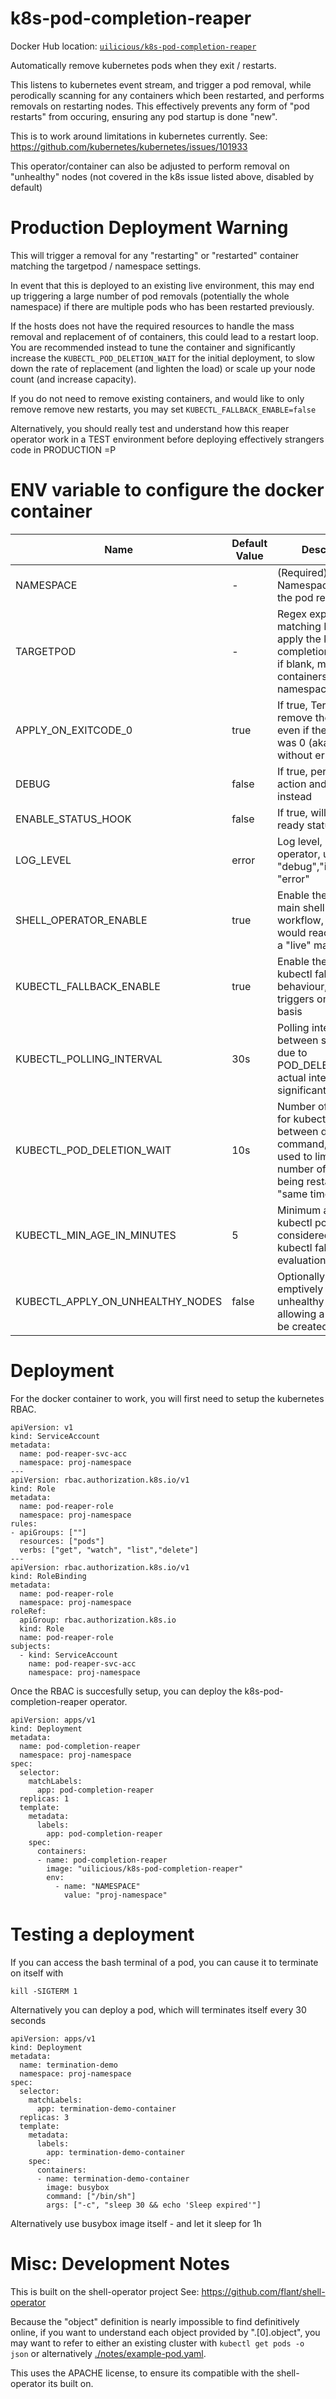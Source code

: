 # k8s-pod-completion-reaper

Docker Hub location: [`uilicious/k8s-pod-completion-reaper`](https://hub.docker.com/repository/docker/uilicious/k8s-pod-completion-reaper/general)

Automatically remove kubernetes pods when they exit / restarts.

This listens to kubernetes event stream, and trigger a pod removal, while perodically scanning for any containers which been restarted, and performs removals on restarting nodes.
This effectively prevents any form of "pod restarts" from occuring, ensuring any pod startup is done "new".

This is to work around limitations in kubernetes currently.
See: https://github.com/kubernetes/kubernetes/issues/101933

This operator/container can also be adjusted to perform removal on "unhealthy" nodes (not covered in the k8s issue listed above, disabled by default)

# Production Deployment Warning

This will trigger a removal for any "restarting" or "restarted" container matching the targetpod / namespace settings. 

In event that this is deployed to an existing live environment, this may end up triggering a large number of pod removals (potentially the whole namespace) if there are multiple pods who has been restarted previously.

If the hosts does not have the required resources to handle the mass removal and replacement of of containers, this could lead to a restart loop. You are recommended instead to tune the container and significantly increase the `KUBECTL_POD_DELETION_WAIT` for the initial deployment, to slow down the rate of replacement (and lighten the load) or scale up your node count (and increase capacity).

If you do not need to remove existing containers, and would like to only remove remove new restarts, you may set `KUBECTL_FALLBACK_ENABLE=false` 

Alternatively, you should really test and understand how this reaper operator work in a TEST environment before deploying effectively strangers code in PRODUCTION =P

# ENV variable to configure the docker container

| Name                             | Default Value | Description                                                                                                                                           |
|----------------------------------|---------------|-------------------------------------------------------------------------------------------------------------------------------------------------------|
| NAMESPACE                        | -             | (Required) Namespace to limit the pod reaper to                                                                                                       |
| TARGETPOD                        | -             | Regex expression for matching POD, to apply the k8s-pod-completion-reaper to, if blank, matches all containers in the namespace                       |
| APPLY_ON_EXITCODE_0              | true          | If true, Terminate and remove the pods, even if the exit code was 0 (aka, it exited without error)                                                    |
| DEBUG                            | false         | If true, perform no action and logs it instead                                                                                                        |
| ENABLE_STATUS_HOOK               | false         | If true, will log pod ready status
| LOG_LEVEL                        | error         | Log level, of shell-operator, use either "debug","info" or "error"                                                                                    |
| SHELL_OPERATOR_ENABLE            | true          | Enable the use of the main shell-operator workflow, which would react quicker in a "live" manner                                                      |
| KUBECTL_FALLBACK_ENABLE          | true          | Enable the inbuilt kubectl fallback behaviour, which triggers on a perodic basis                                                                      |
| KUBECTL_POLLING_INTERVAL         | 30s           | Polling interval to wait between scans, note due to POD_DELETION_WAIT actual interval maybe significant longer                                        |
| KUBECTL_POD_DELETION_WAIT        | 10s           | Number of seconds for kubectl to wait between deletion command, this can be used to limit the number of containers being restarted at the "same time" |
| KUBECTL_MIN_AGE_IN_MINUTES       | 5             | Minimum age of the kubectl pod to be considered valid for kubectl fallback evaluation                                                                 |
| KUBECTL_APPLY_ON_UNHEALTHY_NODES | false         | Optionally, pre-emptively terminate unhealthy node, allowing a new pod to be created earlier                                                          |

# Deployment

For the docker container to work, you will first need to setup the kubernetes RBAC.

```
apiVersion: v1
kind: ServiceAccount
metadata:
  name: pod-reaper-svc-acc
  namespace: proj-namespace
---
apiVersion: rbac.authorization.k8s.io/v1
kind: Role
metadata:
  name: pod-reaper-role
  namespace: proj-namespace
rules:
- apiGroups: [""]
  resources: ["pods"]
  verbs: ["get", "watch", "list","delete"]
---
apiVersion: rbac.authorization.k8s.io/v1
kind: RoleBinding
metadata:
  name: pod-reaper-role
  namespace: proj-namespace
roleRef:
  apiGroup: rbac.authorization.k8s.io
  kind: Role
  name: pod-reaper-role
subjects:
  - kind: ServiceAccount
    name: pod-reaper-svc-acc
    namespace: proj-namespace
```

Once the RBAC is succesfully setup, you can deploy the k8s-pod-completion-reaper operator.

```
apiVersion: apps/v1
kind: Deployment
metadata:
  name: pod-completion-reaper
  namespace: proj-namespace
spec:
  selector:
    matchLabels:
      app: pod-completion-reaper
  replicas: 1
  template:
    metadata:
      labels:
        app: pod-completion-reaper
    spec:
      containers:
      - name: pod-completion-reaper
        image: "uilicious/k8s-pod-completion-reaper"
        env: 
          - name: "NAMESPACE"
            value: "proj-namespace"
```

# Testing a deployment

If you can access the bash terminal of a pod, you can cause it to terminate on itself with 

```
kill -SIGTERM 1
```

Alternatively you can deploy a pod, which will terminates itself every 30 seconds

```
apiVersion: apps/v1
kind: Deployment
metadata:
  name: termination-demo
  namespace: proj-namespace
spec:
  selector:
    matchLabels:
      app: termination-demo-container
  replicas: 3
  template:
    metadata:
      labels:
        app: termination-demo-container
    spec:
      containers:
      - name: termination-demo-container
        image: busybox
        command: ["/bin/sh"]
        args: ["-c", "sleep 30 && echo 'Sleep expired'"]
```

Alternatively use busybox image itself - and let it sleep for 1h

# Misc: Development Notes

This is built on the shell-operator project
See: https://github.com/flant/shell-operator

Because the "object" definition is nearly impossible to find definitively online, if you want to understand each
object provided by ".[0].object", you may want to refer to either an existing cluster with `kubectl get pods -o json`
or alternatively [./notes/example-pod.yaml](./notes/example-pod.yaml).

This uses the APACHE license, to ensure its compatible with the shell-operator its built on.

